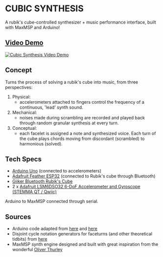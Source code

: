 # CUBIC SYNTHESIS

A rubik's cube-controlled synthesizer + music performance interface, built with MaxMSP and Arduino! 

## [Video Demo](https://www.youtube.com/watch?v=c7BzYmt0XyI)
[![Cubic Synthesis Video Demo](https://img.youtube.com/vi/c7BzYmt0XyI/maxresdefault.jpg)](https://www.youtube.com/watch?v=c7BzYmt0XyI)

## Concept     

Turns the process of solving a rubik's cube into music, from three perspectives:
1. Physical:   
      - accelerometers attached to fingers control the frequency of a continuous, 'lead' synth sound.
2. Mechanical:   
      - noises made during scrambling are recorded and played back through random granular synthesis at every turn.
4. Conceptual:   
      - each facelet is assigned a note and synthesized voice. Each turn of the cube plays chords moving from discordant (scrambled) to harmonious (solved). 

## Tech Specs
- [Arduino Uno](https://store.arduino.cc/products/arduino-uno-rev3/) (connected to accelerometers)
- [Adafruit Feather ESP32](https://www.adafruit.com/product/3405) (connected to Rubik's cube through Bluetooth)
- [Giiker Bluetooth Rubik's Cube](https://www.amazon.com/Giiker-Electronic-Speed-Cube-Xiaomi/dp/B07K9TYH8T)
- 2 x [Adafruit LSM6DSO32 6-DoF Accelerometer and Gyroscope (STEMMA QT / Qwiic)](https://www.adafruit.com/product/4692)

Arduino to MaxMSP connected through serial.  

## Sources
- Arduino code adapted from [here](https://github.com/playfultechnology/esp32-smartcube) and [here](https://learn.adafruit.com/lsm6dsox-and-ism330dhc-6-dof-imu/arduino)  
- Disjoint cycle notation generators for faceturns (and other theoretical tidbits) from [here]( http://www.permutationpuzzles.org/rubik/webnotes/rubik.pdf)
- MaxMSP synth engine designed and built with great inspiration from the wonderful [Oliver Thurley](https://www.youtube.com/channel/UCBNjKsD4ZfV1htmgbcgZduQ)

